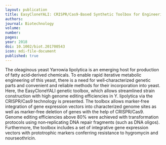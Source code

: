 ```yaml
---
layout: publication
title: EasyCloneYALI: CRISPR/Cas9‐Based Synthetic Toolbox for Engineering of the Yeast Yarrowia lipolytica
authors: 
journal: Biotechnology
volume: 
number: 
pages: 
year: 2018
doi: 10.1002/biot.201700543
icon: mdi-file-document
published: true
---
```

The oleaginous yeast Yarrowia lipolytica is an emerging host for production of fatty acid‐derived chemicals. To enable rapid iterative metabolic engineering of this yeast, there is a need for well‐characterized genetic parts and convenient and reliable methods for their incorporation into yeast. Here, the EasyCloneYALI genetic toolbox, which allows streamlined strain construction with high genome editing efficiencies in Y. lipolytica via the CRISPR/Cas9 technology is presented. The toolbox allows marker‐free integration of gene expression vectors into characterized genome sites as well as marker‐free deletion of genes with the help of CRISPR/Cas9. Genome editing efficiencies above 80% were achieved with transformation protocols using non‐replicating DNA repair fragments (such as DNA oligos). Furthermore, the toolbox includes a set of integrative gene expression vectors with prototrophic markers conferring resistance to hygromycin and nourseothricin.

